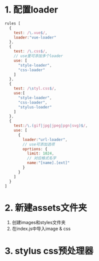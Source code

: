 # 1. 配置loader
```javascript
rules [
  {
    test: /\.vue$/,
    loader:"vue-loader"
  },
  {
    test: /\.css$/,
    // use里可添加多个loader
    use: [
      "style-loader",
      "css-loader"
    ]
  },
  {
    test: /\styl.css$/,
    use:[
      "style-loader",
      "css-loader",
      "stylus-loader"
    ]
  },
  {
    test:/\.(gif|jpg|jpeg|pgn|svg)$/,
    use: [
      {
        loader:"url-loader",
        // use可添加选项
        oprtions: {
          limit: 1024,
          // 对应格式名字
          name:"[name].[ext]"
        }
      }
    ]
  }
]
```

# 2. 新建assets文件夹
1. 创建images和styles文件夹
2. 在index.js中导入image & css

# 3. stylus css预处理器